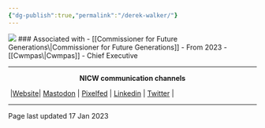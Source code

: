 ```yaml
---
{"dg-publish":true,"permalink":"/derek-walker/"}
---
```



<img src="https://www.gov.wales/sites/default/files/styles/600x400/public/announcements/2022-12/derek-walker-thumb-v2.jpg?itok=Rviwr9x9">
### Associated with
- [[Commissioner for Future Generations\|Commissioner for Future Generations]]
	- From 2023
- [[Cwmpas\|Cwmpas]]
	- Chief Executive



***
<p style="text-align: center;font-weight:bold";>NICW communication channels</p>

󠁧 |[Website](https://nationalinfrastructurecommission.wales)| [Mastodon](https://toot.wales/@NICW) | [Pixelfed](https://pix.toot.wales/NICW) | [Linkedin](https://www.linkedin.com/company/26268509/) | [Twitter](https://twitter.com/InfraCommCymru) |
***

Page last updated 17 Jan 2023